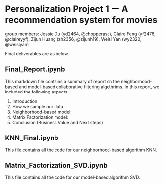 # Personalization Project 1 － A recommendation system for movies

group members: Jessie Du (yd2464, @chopperase), Claire Feng (yf2476, @claireyyf), Zijun Huang (zh2356, @zijunh19), Weisi Yan (wy2320, @weisiyan)

Final deliverables are as below. 

## Final_Report.ipynb

This markdown file contains a summary of report on the neighborhood-based and model-based collaborative filtering algothrims. In this report, we included the following aspects:
 
  1. Introduction
  2. How we sample our data
  3. Neighborhood-based model:
  4. Matrix Factorization model:
  5. Conclusion (Business Value and Next steps)

## KNN_Final.ipynb

This file contains all the code for our neighborhood-based algorithm KNN.

## Matrix_Factorization_SVD.ipynb

This file contains all the code for our model-based algorithm SVD. 
